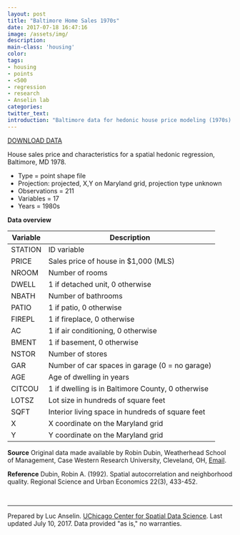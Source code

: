 ```yaml
---
layout: post
title: "Baltimore Home Sales 1970s"
date: 2017-07-18 16:47:16
image: /assets/img/
description:
main-class: 'housing'
color:
tags:
- housing
- points
- <500
- regression
- research
- Anselin lab
categories:
twitter_text:
introduction: "Baltimore data for hedonic house price modeling (1970s)."
---
```

[DOWNLOAD DATA](../data/baltimore.zip)


House sales price and characteristics for a spatial hedonic regression, Baltimore, MD 1978. 

* Type = point shape file
* Projection: projected, X,Y on Maryland grid, projection type unknown
* Observations = 211
* Variables = 17
* Years = 1980s

**Data overview**

**Variable** | **Description**
---|---
STATION | ID variable
PRICE | Sales price of house in $1,000 (MLS)
NROOM | Number of rooms
DWELL | 1 if detached unit, 0 otherwise
NBATH | Number of bathrooms
PATIO | 1 if patio, 0 otherwise
FIREPL | 1 if fireplace, 0 otherwise
AC | 1 if air conditioning, 0 otherwise
BMENT | 1 if basement, 0 otherwise
NSTOR | Number of stores
GAR | Number of car spaces in garage (0 = no garage)
AGE | Age of dwelling in years
CITCOU | 1 if dwelling is in Baltimore County, 0 otherwise
LOTSZ | Lot size in hundreds of square feet
SQFT | Interior living space in hundreds of square feet
X | X coordinate on the Maryland grid
Y | Y coordinate on the Maryland grid


**Source**
Original data made available by Robin Dubin, Weatherhead School of Management, Case Western Research University, Cleveland, OH, [Email](mailto:Robin.Dubin@weatherhead.cwru.edu).

**Reference** 
Dubin, Robin A. (1992). Spatial autocorrelation and neighborhood quality. Regional Science and Urban Economics 22(3), 433-452.

<br />

* * * * *

Prepared by Luc Anselin. [UChicago Center for Spatial Data Science](https://spatial.uchicago.edu/). Last updated July 10, 2017. Data provided "as is," no warranties.
